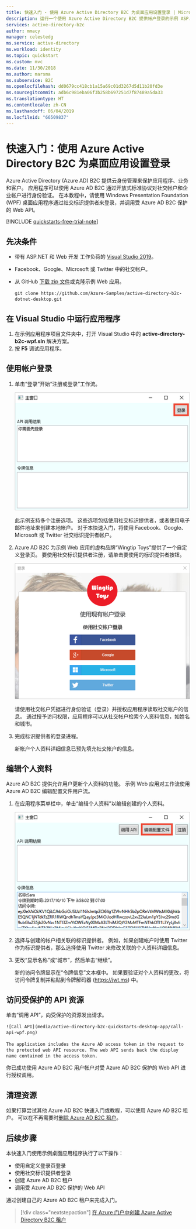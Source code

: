 ```yaml
---
title: 快速入门 - 使用 Azure Active Directory B2C 为桌面应用设置登录 | Microsoft Docs
description: 运行一个使用 Azure Active Directory B2C 提供帐户登录的示例 ASP.NET 桌面应用程序。
services: active-directory-b2c
author: mmacy
manager: celestedg
ms.service: active-directory
ms.workload: identity
ms.topic: quickstart
ms.custom: mvc
ms.date: 11/30/2018
ms.author: marsma
ms.subservice: B2C
ms.openlocfilehash: dd0679cc418cb1a15a69c01d3267d5d11b20fd3e
ms.sourcegitcommit: adb6c981eba06f3b258b697251d7f87489a5da33
ms.translationtype: HT
ms.contentlocale: zh-CN
ms.lasthandoff: 06/04/2019
ms.locfileid: "66509837"
---
```

# <a name="quickstart-set-up-sign-in-for-a-desktop-app-using-azure-active-directory-b2c"></a>快速入门：使用 Azure Active Directory B2C 为桌面应用设置登录 

Azure Active Directory (Azure AD) B2C 提供云身份管理来保护应用程序、业务和客户。 应用程序可以使用 Azure AD B2C 通过开放式标准协议对社交帐户和企业帐户进行身份验证。 在本教程中，请使用 Windows Presentation Foundation (WPF) 桌面应用程序通过社交标识提供者来登录，并调用受 Azure AD B2C 保护的 Web API。

[!INCLUDE [quickstarts-free-trial-note](../../includes/quickstarts-free-trial-note.md)]

## <a name="prerequisites"></a>先决条件

- 带有 ASP.NET 和 Web 开发  工作负荷的 [Visual Studio 2019](https://www.visualstudio.com/downloads/)。 
- Facebook、Google、Microsoft 或 Twitter 中的社交帐户。
- 从 GitHub [下载 zip 文件](https://github.com/Azure-Samples/active-directory-b2c-dotnet-desktop/archive/master.zip)或克隆示例 Web 应用。

    ```
    git clone https://github.com/Azure-Samples/active-directory-b2c-dotnet-desktop.git
    ```

## <a name="run-the-application-in-visual-studio"></a>在 Visual Studio 中运行应用程序

1. 在示例应用程序项目文件夹中，打开 Visual Studio 中的 **active-directory-b2c-wpf.sln** 解决方案。
2. 按 **F5** 调试应用程序。

## <a name="sign-in-using-your-account"></a>使用帐户登录

1. 单击“登录”开始“注册或登录”工作流。  

    ![示例应用程序](media/active-directory-b2c-quickstarts-desktop-app/wpf-sample-application.png)

    此示例支持多个注册选项。 这些选项包括使用社交标识提供者，或者使用电子邮件地址来创建本地帐户。 对于本快速入门，将使用 Facebook、Google、Microsoft 或 Twitter 社交标识提供者帐户。 


2. Azure AD B2C 为示例 Web 应用的虚构品牌“Wingtip Toys”提供了一个自定义登录页。 要使用社交标识提供者注册，请单击要使用的标识提供者按钮。 

    ![登录或注册提供程序](media/active-directory-b2c-quickstarts-desktop-app/sign-in-or-sign-up-wpf.png)

    请使用社交帐户凭据进行身份验证（登录）并授权应用程序读取社交帐户的信息。 通过授予访问权限，应用程序可以从社交帐户检索个人资料信息，如姓名和城市。 

2. 完成标识提供者的登录进程。

    新帐户个人资料详细信息已预先填充社交帐户的信息。

## <a name="edit-your-profile"></a>编辑个人资料

Azure AD B2C 提供允许用户更新个人资料的功能。 示例 Web 应用对工作流使用 Azure AD B2C 编辑配置文件用户流。 

1. 在应用程序菜单栏中，单击“编辑个人资料”以编辑创建的个人资料。 

    ![编辑个人资料](media/active-directory-b2c-quickstarts-desktop-app/edit-profile-wpf.png)

2. 选择与创建的帐户相关联的标识提供者。 例如，如果创建帐户时使用 Twitter 作为标识提供者，那么选择使用 Twitter 来修改关联的个人资料详细信息。

3. 更改“显示名称”或“城市”，然后单击“继续”。   

    新的访问令牌显示在“令牌信息”文本框中。  如果要验证对个人资料的更改，将访问令牌复制并粘贴到令牌解码器 (https://jwt.ms) 中。

## <a name="access-a-protected-api-resource"></a>访问受保护的 API 资源

单击“调用 API”，向受保护的资源发出请求。  

    ![Call API](media/active-directory-b2c-quickstarts-desktop-app/call-api-wpf.png)

    The application includes the Azure AD access token in the request to the protected web API resource. The web API sends back the display name contained in the access token.

你已成功使用 Azure AD B2C 用户帐户对受 Azure AD B2C 保护的 Web API 进行授权调用。

## <a name="clean-up-resources"></a>清理资源

如果打算尝试其他 Azure AD B2C 快速入门或教程，可以使用 Azure AD B2C 租户。 可以在不再需要时[删除 Azure AD B2C 租户](active-directory-b2c-faqs.md#how-do-i-delete-my-azure-ad-b2c-tenant)。

## <a name="next-steps"></a>后续步骤

本快速入门使用示例桌面应用程序执行了以下操作： 

* 使用自定义登录页登录
* 使用社交标识提供者登录
* 创建 Azure AD B2C 租户
* 调用受 Azure AD B2C 保护的 Web API

通过创建自己的 Azure AD B2C 租户来完成入门。 

> [!div class="nextstepaction"]
> [在 Azure 门户中创建 Azure Active Directory B2C 租户](tutorial-create-tenant.md)
